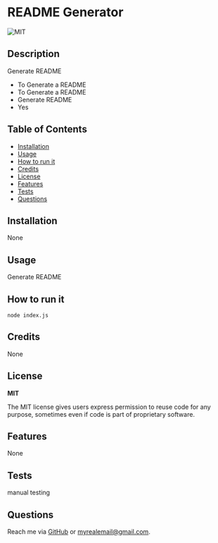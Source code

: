 # README Generator

![MIT](https://img.shields.io/badge/license-MIT-green)

## Description

Generate README

- To Generate a README
- To Generate a README
- Generate README
- Yes

## Table of Contents

- [Installation](#installation)
- [Usage](#usage)
- [How to run it](#how-to-run-it)
- [Credits](#credits)
- [License](#license)
- [Features](#features)
- [Tests](#tests)
- [Questions](#questions)

## Installation

None

## Usage

Generate README

## How to run it

`node index.js`

## Credits

None

## License

**MIT** 

The MIT license gives users express permission to reuse code for any purpose, sometimes even if code is part of proprietary software.

## Features

None

## Tests

manual testing

## Questions

Reach me via [GitHub](https://github.com/theurbanspectacle) or [myrealemail@gmail.com](mailto:myrealemail@gmail.com).
    